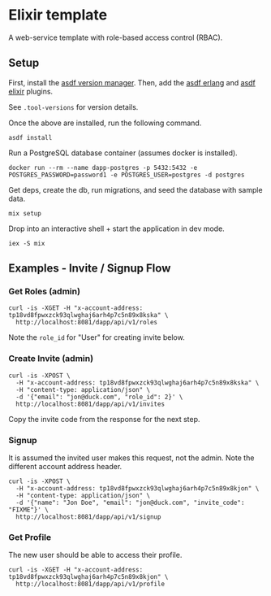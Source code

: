 # Elixir template

A web-service template with role-based access control (RBAC).

## Setup

First, install the [asdf version manager](https://asdf-vm.com/guide/getting-started.html).
Then, add the [asdf erlang](https://github.com/asdf-vm/asdf-erlang)
and [asdf elixir](https://github.com/asdf-vm/asdf-elixir)
plugins.

See `.tool-versions` for version details.

Once the above are installed, run the following command.

```shell
asdf install
```

Run a PostgreSQL database container (assumes docker is installed).

```shell
docker run --rm --name dapp-postgres -p 5432:5432 -e POSTGRES_PASSWORD=password1 -e POSTGRES_USER=postgres -d postgres
```

Get deps, create the db, run migrations, and seed the database with sample data.

```shell
mix setup
```

Drop into an interactive shell + start the application in dev mode.

```shell
iex -S mix
```

## Examples - Invite / Signup Flow

### Get Roles (admin)

```shell
curl -is -XGET -H "x-account-address: tp18vd8fpwxzck93qlwghaj6arh4p7c5n89x8kska" \
  http://localhost:8081/dapp/api/v1/roles
```

Note the `role_id` for "User" for creating invite below.

### Create Invite (admin)

```shell
curl -is -XPOST \
  -H "x-account-address: tp18vd8fpwxzck93qlwghaj6arh4p7c5n89x8kska" \
  -H "content-type: application/json" \
  -d '{"email": "jon@duck.com", "role_id": 2}' \
  http://localhost:8081/dapp/api/v1/invites
```

Copy the invite code from the response for the next step.

### Signup

It is assumed the invited user makes this request, not the admin. Note the different account
address header.

```shell
curl -is -XPOST \
  -H "x-account-address: tp18vd8fpwxzck93qlwghaj6arh4p7c5n89x8kjon" \
  -H "content-type: application/json" \
  -d '{"name": "Jon Doe", "email": "jon@duck.com", "invite_code": "FIXME"}' \
  http://localhost:8081/dapp/api/v1/signup
```

### Get Profile

The new user should be able to access their profile.

```shell
curl -is -XGET -H "x-account-address: tp18vd8fpwxzck93qlwghaj6arh4p7c5n89x8kjon" \
  http://localhost:8081/dapp/api/v1/profile
```
